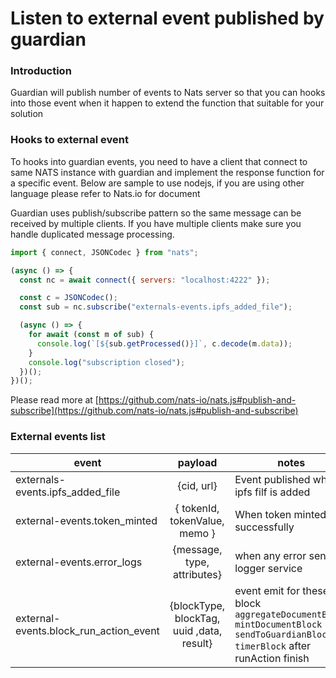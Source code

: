 # Listen to external event published by guardian

### Introduction

Guardian will publish number of events to Nats server so that you can hooks into those event when it happen to extend the function that suitable for your solution

### Hooks to external event

To hooks into guardian events, you need to have a client that connect to same NATS instance with guardian and implement the response function for a specific event. Below are sample to use nodejs, if you are using other language please refer to Nats.io for document

Guardian uses publish/subscribe pattern so the same message can be received by multiple clients. If you have multiple clients make sure you handle duplicated message processing.

```js
import { connect, JSONCodec } from "nats";

(async () => {
  const nc = await connect({ servers: "localhost:4222" });

  const c = JSONCodec();
  const sub = nc.subscribe("externals-events.ipfs_added_file");

  (async () => {
    for await (const m of sub) {
      console.log(`[${sub.getProcessed()}]`, c.decode(m.data));
    }
    console.log("subscription closed");
  })();
})();
```

Please read more at [https://github.com/nats-io/nats.js#publish-and-subscribe](https://github.com/nats-io/nats.js#publish-and-subscribe)

### External events list

| event                                     |                  payload                  | notes                                                                                                                             |
| ----------------------------------------- | :---------------------------------------: | --------------------------------------------------------------------------------------------------------------------------------- |
| externals-events.ipfs\_added\_file        |                 {cid, url}                | Event published when ipfs filf is added                                                                                           |
| external-events.token\_minted             |       { tokenId, tokenValue, memo }       | When token minted successfully                                                                                                    |
| external-events.error\_logs               |        {message, type, attributes}        | when any error send to logger service                                                                                             |
| external-events.block\_run\_action\_event | {blockType, blockTag, uuid ,data, result} | event emit for these block `aggregateDocumentBlock` `mintDocumentBlock` `sendToGuardianBlock` `timerBlock` after runAction finish |

